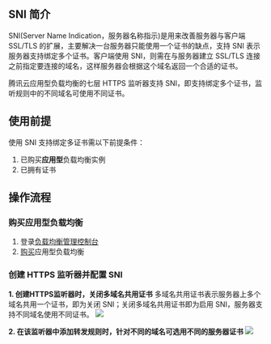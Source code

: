 ## SNI 简介
SNI(Server Name Indication，服务器名称指示)是用来改善服务器与客户端 SSL/TLS 的扩展，主要解决一台服务器只能使用一个证书的缺点，支持 SNI 表示服务器支持绑定多个证书。客户端使用 SNI，则需在与服务器建立 SSL/TLS 连接之前指定要连接的域名，这样服务器会根据这个域名返回一个合适的证书。

腾讯云应用型负载均衡的七层 HTTPS 监听器支持 SNI，即支持绑定多个证书，监听规则中的不同域名可使用不同证书。

## 使用前提
使用 SNI 支持绑定多证书需以下前提条件：
1. 已购买**应用型**负载均衡实例
2. 已拥有证书

## 操作流程
### 购买应用型负载均衡
1. 登录[负载均衡管理控制台](https://console.cloud.tencent.com/loadbalance)
2. [购买](https://buy.cloud.tencent.com/lb)应用型负载均衡

### 创建 HTTPS 监听器并配置 SNI
**1. 创建HTTPS监听器时，关闭多域名共用证书**
多域名共用证书表示服务器上多个域名共用一个证书，即为关闭 SNI；关闭多域名共用证书即为启用 SNI，服务器支持不同域名使用不同证书。
![](https://main.qcloudimg.com/raw/e9b31f2f31b0283374967e62a19e7c01.png)

**2. 在该监听器中添加转发规则时，针对不同的域名可选用不同的服务器证书**
![](https://main.qcloudimg.com/raw/9b78478024a424e7b0e07980358e9ed8.png)
